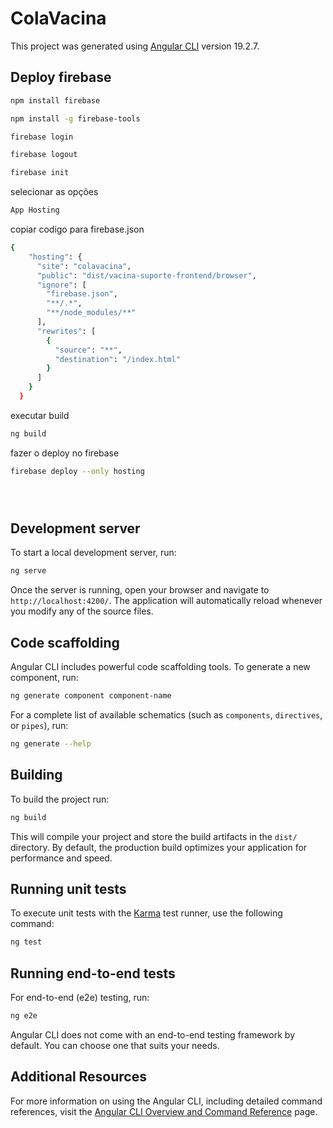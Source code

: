 # ColaVacina

This project was generated using [Angular CLI](https://github.com/angular/angular-cli) version 19.2.7.



## Deploy firebase


```bash
npm install firebase
```

```bash
npm install -g firebase-tools
```

```bash
firebase login
```

```bash
firebase logout
```

```bash
firebase init
```
selecionar as opções
```bash
App Hosting
```
copiar codigo para firebase.json
```bash
{
    "hosting": {
      "site": "colavacina",
      "public": "dist/vacina-suporte-frontend/browser",
      "ignore": [
        "firebase.json",
        "**/.*",
        "**/node_modules/**"
      ],
      "rewrites": [
        {
          "source": "**",
          "destination": "/index.html"
        }
      ]
    }
  }

```
executar build
```bash
ng build
```
fazer o deploy no firebase
```bash
firebase deploy --only hosting
```

```bash

```

```bash

```

```bash

```


## Development server

To start a local development server, run:

```bash
ng serve
```

Once the server is running, open your browser and navigate to `http://localhost:4200/`. The application will automatically reload whenever you modify any of the source files.

## Code scaffolding

Angular CLI includes powerful code scaffolding tools. To generate a new component, run:

```bash
ng generate component component-name
```

For a complete list of available schematics (such as `components`, `directives`, or `pipes`), run:

```bash
ng generate --help
```

## Building

To build the project run:

```bash
ng build
```

This will compile your project and store the build artifacts in the `dist/` directory. By default, the production build optimizes your application for performance and speed.

## Running unit tests

To execute unit tests with the [Karma](https://karma-runner.github.io) test runner, use the following command:

```bash
ng test
```

## Running end-to-end tests

For end-to-end (e2e) testing, run:

```bash
ng e2e
```

Angular CLI does not come with an end-to-end testing framework by default. You can choose one that suits your needs.

## Additional Resources

For more information on using the Angular CLI, including detailed command references, visit the [Angular CLI Overview and Command Reference](https://angular.dev/tools/cli) page.

